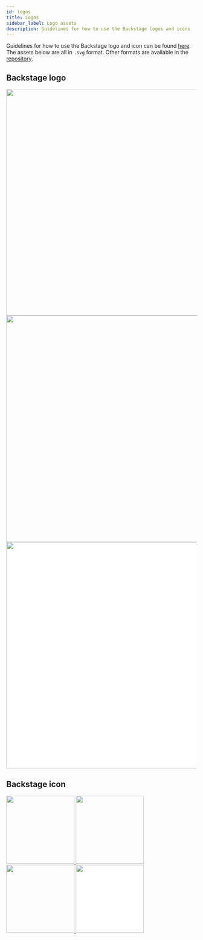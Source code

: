 ```yaml
---
id: logos
title: Logos
sidebar_label: Logo assets
description: Guidelines for how to use the Backstage logos and icons
---
```


Guidelines for how to use the Backstage logo and icon can be found
[here](https://backstage.io/logo_assets/Backstage_Identity_Assets_Overview.pdf).
The assets below are all in `.svg` format. Other formats are available in the
[repository](https://github.com/backstage/backstage/tree/master/microsite/static/logo_assets).

## Backstage logo

<a href="https://backstage.io/logo_assets/svg/Logo_White.svg">
  <img src="https://backstage.io/logo_assets/svg/Logo_White.svg" width="600" />
</a>

<a href="https://backstage.io/logo_assets/svg/Logo_Teal.svg">
  <img src="https://backstage.io/logo_assets/svg/Logo_Teal.svg" width="600" />
</a>

<a href="https://backstage.io/logo_assets/svg/Logo_Black.svg">
  <img src="https://backstage.io/logo_assets/svg/Logo_Black.svg" width="600" style="background-color:white" />
</a>

## Backstage icon

<div>
  <a href="https://backstage.io/logo_assets/svg/Icon_White.svg">
    <img src="https://backstage.io/logo_assets/svg/Icon_White.svg" width="180" height="180" />
  </a>
  <a href="https://backstage.io/logo_assets/svg/Icon_Teal.svg">
    <img src="https://backstage.io/logo_assets/svg/Icon_Teal.svg" width="180" height="180" />
  </a>
  <a href="https://backstage.io/logo_assets/svg/Icon_Gradient.svg">
    <img src="https://backstage.io/logo_assets/svg/Icon_Gradient.svg" width="180" height="180" />
  </a>
  <a href="https://backstage.io/logo_assets/svg/Icon_Black.svg">
    <img src="https://backstage.io/logo_assets/svg/Icon_Black.svg" width="180" height="180" style="background-color:white" />
  </a>
</div>
